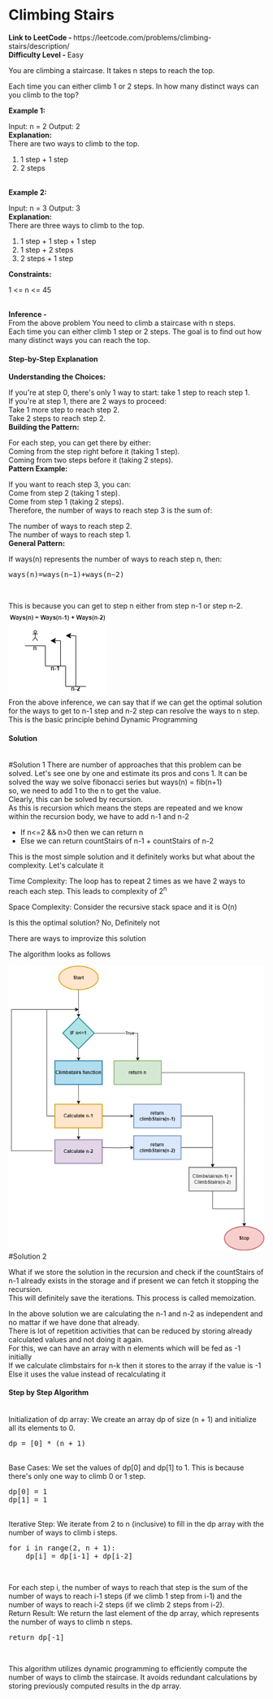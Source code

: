 <h1>Climbing Stairs</h1>
<b>Link to LeetCode - </b> https://leetcode.com/problems/climbing-stairs/description/<br/>
<b>Difficulty Level - </b> Easy<br/>
<p>
You are climbing a staircase. It takes n steps to reach the top.

Each time you can either climb 1 or 2 steps. In how many distinct ways can you climb to the top?


<b>Example 1:</b>

Input: n = 2
Output: 2<br/>
<b>Explanation:</b><br/> There are two ways to climb to the top.
1. 1 step + 1 step
2. 2 steps
<br/>
<b>Example 2:</b>

Input: n = 3
Output: 3<br/>
<b>Explanation:</b><br/> There are three ways to climb to the top.
1. 1 step + 1 step + 1 step
2. 1 step + 2 steps
3. 2 steps + 1 step<br/>
 

<b>Constraints:</b>

1 <= n <= 45
</p>
<br/>
<b>Inference - </b><br/>
From the above problem You need to climb a staircase with n steps.<br/> Each time you can either climb 1 step or 2 steps. The goal is to find out how many distinct ways you can reach the top.<br />
<h4>Step-by-Step Explanation</h4>
<b>Understanding the Choices:</b>

If you're at step 0, there's only 1 way to start: take 1 step to reach step 1.<br/>
If you're at step 1, there are 2 ways to proceed:<br/>
Take 1 more step to reach step 2.<br/>
Take 2 steps to reach step 2.<br/>
<b>Building the Pattern:</b><br/>

For each step, you can get there by either:<br/>
Coming from the step right before it (taking 1 step).<br/>
Coming from two steps before it (taking 2 steps).<br/>
<b>Pattern Example:</b><br/>

If you want to reach step 3, you can:<br/>
Come from step 2 (taking 1 step).<br/>
Come from step 1 (taking 2 steps).<br/>
Therefore, the number of ways to reach step 3 is the sum of:<br/>

The number of ways to reach step 2.<br/>
The number of ways to reach step 1.<br/>
<b>General Pattern:</b><br/>

If ways(n) represents the number of ways to reach step n, then:<br/>
<pre>ways(n)=ways(n−1)+ways(n−2)</pre><br/>
This is because you can get to step n either from step n-1 or step n-2.<br/>
<img src = "https://github.com/shilpathota/99-leetcode-solutions/blob/main/Problem_2/Climbing%20Stairs.drawio.png"/>
<br/>
Fron the above inference, we can say that if we can get the optimal solution for the ways to get to n-1 step and n-2 step can resolve the ways to n step.<br/>
This is the basic principle behind Dynamic Programming<br/>

<h4>Solution</h4><br/>
#Solution 1
There are number of approaches that this problem can be solved. Let's see one by one and estimate its pros and cons
1. It can be solved the way we solve fibonacci series but ways(n) = fib(n+1)<br/>
so, we need to add  1 to the n to get the value.<br/>
Clearly, this can be solved by recursion.<br/>
As this is recursion which means the steps are repeated and we know within the recursion body, we have to add n-1 and n-2 <br/>
 <ul>
  <li>If n<=2 && n>0 then we can return n</li>
   <li>Else we can return countStairs of n-1 + countStairs of n-2</li>
 </ul>
<p>This is the most simple solution and it definitely works but what about the complexity. Let's calculate it</p>
<p>Time Complexity: The loop has to repeat 2 times as we have 2 ways to reach each step. This leads to complexity of 2<sup>n</sup></p>
<p>Space Complexity: Consider the recursive stack space and it is O(n)</p>
<p>Is this the optimal solution? No, Definitely not</p>
<p>There are ways to improvize this solution</p>
 <p>The algorithm looks as follows</p>
<img src="https://github.com/shilpathota/99-leetcode-solutions/blob/main/Problem_2/Climbing%20Stairs2.drawio.png"/>
#Solution 2
<p>What if we store the solution in the recursion and check if the countStairs of n-1 already exists in the storage and if present we can fetch it stopping the recursion.<br/>This will definitely save the iterations. This process is called memoization. </p>
In the above solution we are calculating the n-1 and n-2 as independent and no mattar if we have done that already.<br/>
There is lot of repetition activities that can be reduced by storing already calculated values and not doing it again.<br/>
For this, we can have an array with n elements which will be fed as -1 initially<br/>
If we calculate climbstairs for n-k then it stores to the array if the value is -1<br/>
Else it uses the value instead of recalculating it<br/>
<h4>Step by Step Algorithm</h4><br/>
Initialization of dp array: We create an array dp of size (n + 1) and initialize all its elements to 0.<br/>
<pre>
dp = [0] * (n + 1)</pre><br/>
Base Cases: We set the values of dp[0] and dp[1] to 1. This is because there's only one way to climb 0 or 1 step.<br/>
<pre>
dp[0] = 1
dp[1] = 1
</pre><br/>
Iterative Step: We iterate from 2 to n (inclusive) to fill in the dp array with the number of ways to climb i steps.<br/>

<pre>for i in range(2, n + 1):
    dp[i] = dp[i-1] + dp[i-2]</pre><br/>
For each step i, the number of ways to reach that step is the sum of the number of ways to reach i-1 steps (if we climb 1 step from i-1) and the number of ways to reach i-2 steps (if we climb 2 steps from i-2).<br/>
Return Result: We return the last element of the dp array, which represents the number of ways to climb n steps.<br/>
<pre>
return dp[-1]</pre><br/>
This algorithm utilizes dynamic programming to efficiently compute the number of ways to climb the staircase. It avoids redundant calculations by storing previously computed results in the dp array.<br/>



